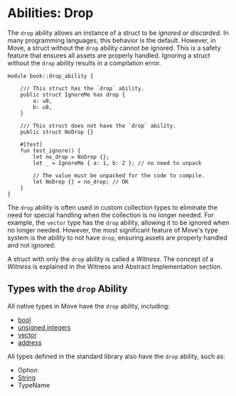 # Abilities: Drop

The `drop` ability allows an instance of a struct to be _ignored_ or _discarded_. In many programming languages, this behavior is the default. However, in Move, a struct without the `drop` ability cannot be ignored. This is a safety feature that ensures all assets are properly handled. Ignoring a struct without the `drop` ability results in a compilation error.

```move
module book::drop_ability {

    /// This struct has the `drop` ability.
    public struct IgnoreMe has drop {
        a: u8,
        b: u8,
    }

    /// This struct does not have the `drop` ability.
    public struct NoDrop {}

    #[test]
    fun test_ignore() {
        let no_drop = NoDrop {};
        let _ = IgnoreMe { a: 1, b: 2 }; // no need to unpack

        // The value must be unpacked for the code to compile.
        let NoDrop {} = no_drop; // OK
    }
}
```

The `drop` ability is often used in custom collection types to eliminate the need for special handling when the collection is no longer needed. For example, the `vector` type has the `drop` ability, allowing it to be ignored when no longer needed. However, the most significant feature of Move's type system is the ability to not have `drop`, ensuring assets are properly handled and not ignored.

A struct with only the `drop` ability is called a _Witness_. The concept of a _Witness_ is explained in the Witness and Abstract Implementation section.

## Types with the `drop` Ability

All native types in Move have the `drop` ability, including:

- [bool](./primitive-type.md#booleans)
- [unsigned integers](./primitive-type.md#integers)
- [vector](./vector.md)
- [address](./address.md)

All types defined in the standard library also have the `drop` ability, such as:

- Option
- [String](./string.md)
- TypeName
